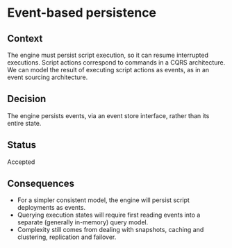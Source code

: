 # Event-based persistence

## Context

The engine must persist script execution, so it can resume interrupted executions.
Script actions correspond to commands in a CQRS architecture.
We can model the result of executing script actions as events, as in an event sourcing architecture.

## Decision

The engine persists events, via an event store interface, rather than its entire state.

## Status

Accepted

## Consequences

* For a simpler consistent model, the engine will persist script deployments as events.
* Querying execution states will require first reading events into a separate (generally in-memory) query model.
* Complexity still comes from dealing with snapshots, caching and clustering, replication and failover.
